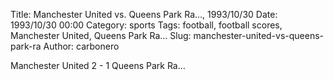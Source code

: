 Title: Manchester United vs. Queens Park Ra…, 1993/10/30
Date: 1993/10/30 00:00
Category: sports
Tags: football, football scores, Manchester United, Queens Park Ra…
Slug: manchester-united-vs-queens-park-ra
Author: carbonero


Manchester United 2 - 1 Queens Park Ra…
